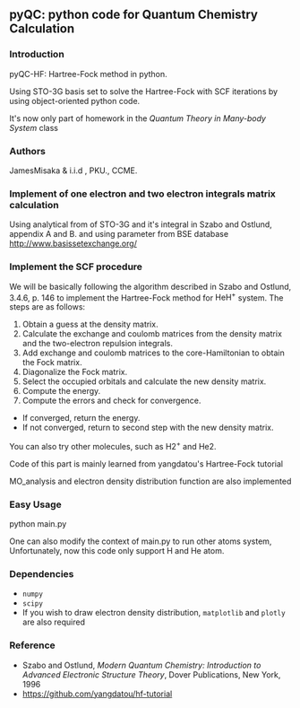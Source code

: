 ## pyQC: python code for Quantum Chemistry Calculation

### Introduction

pyQC-HF: Hartree-Fock method in python.

Using STO-3G basis set to solve the Hartree-Fock with SCF iterations by using object-oriented python code.

It's now only part of homework in the *Quantum Theory in Many-body System* class

### Authors

JamesMisaka & i.i.d , PKU., CCME.

### Implement of one electron and two electron integrals matrix calculation

Using analytical from of STO-3G and it's integral in Szabo and Ostlund, appendix A and B. 
and using parameter from BSE database http://www.basissetexchange.org/

### Implement the SCF procedure
We will be basically following the algorithm described in Szabo and Ostlund, 3.4.6, p. 146 to implement the Hartree-Fock method for $\mathrm{HeH}^+$ system. 
The steps are as follows:

1. Obtain a guess at the density matrix.
2. Calculate the exchange and coulomb matrices from the density matrix and the two-electron repulsion integrals.
3. Add exchange and coulomb matrices to the core-Hamiltonian to obtain the Fock matrix.
4. Diagonalize the Fock matrix.
5. Select the occupied orbitals and calculate the new density matrix.
6. Compute the energy.
7. Compute the errors and check for convergence.
  - If converged, return the energy.
  - If not converged, return to second step with the new density matrix.

You can also try other molecules, such as $\mathrm{H2}^+$ and $\mathrm{He2}$.

Code of this part is mainly learned from yangdatou's Hartree-Fock tutorial

MO_analysis and electron density distribution function are also implemented

### Easy Usage 
python main.py

One can also modify the context of main.py to run other atoms system,
Unfortunately, now this code only support H and He atom.

### Dependencies
- `numpy`
- `scipy`
- If you wish to draw electron density distribution, `matplotlib` and `plotly` are also required

### Reference
- Szabo and Ostlund, _Modern Quantum Chemistry: Introduction to Advanced Electronic Structure Theory_,
  Dover Publications, New York, 1996
- https://github.com/yangdatou/hf-tutorial
